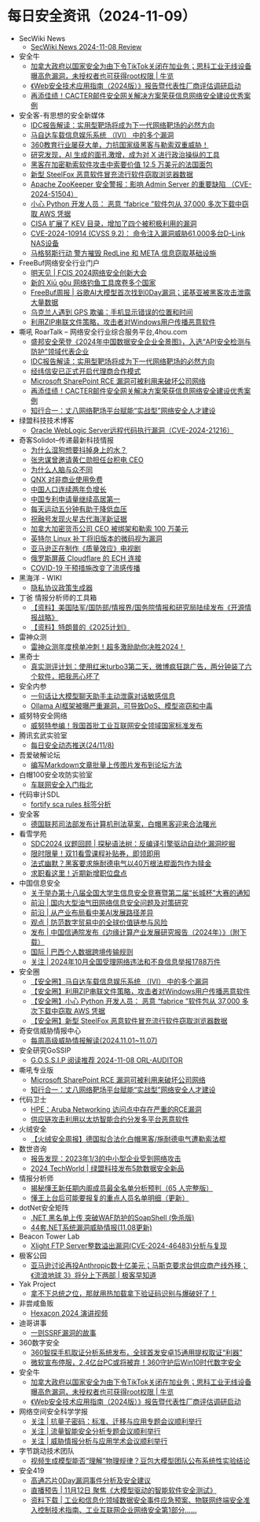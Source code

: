 # 每日安全资讯（2024-11-09）

- SecWiki News
  - [SecWiki News 2024-11-08 Review](http://www.sec-wiki.com/?2024-11-08)
- 安全牛
  - [加拿大政府以国家安全为由下令TikTok关闭在加业务；思科工业无线设备曝高危漏洞，未授权者也可获得root权限 | 牛览](https://www.aqniu.com/vendor/107056.html)
  - [《Web安全技术应用指南（2024版）》报告暨代表性厂商评估调研启动](https://www.aqniu.com/vendor/107057.html)
  - [再添佳绩！CACTER邮件安全网关解决方案荣获信息网络安全建设优秀案例](https://www.aqniu.com/vendor/107047.html)
- 安全客-有思想的安全新媒体
  - [IDC报告解读：实用型靶场将成为下一代网络靶场的必然方向](https://www.anquanke.com/post/id/301676)
  - [马自达车载信息娱乐系统 （IVI） 中的多个漏洞](https://www.anquanke.com/post/id/301678)
  - [360教育行业屡获大单，力抗国家级黑客与勒索双重威胁！](https://www.anquanke.com/post/id/301672)
  - [研究发现，AI 生成的面孔激增，成为对 X 进行政治操纵的工具](https://www.anquanke.com/post/id/301669)
  - [黑客在加密勒索软件攻击中索要价值 12.5 万美元的法国面包](https://www.anquanke.com/post/id/301666)
  - [新型 SteelFox 恶意软件冒充流行软件窃取浏览器数据](https://www.anquanke.com/post/id/301663)
  - [Apache ZooKeeper 安全警报：影响 Admin Server 的重要缺陷 （CVE-2024-51504）](https://www.anquanke.com/post/id/301660)
  - [小心 Python 开发人员： 恶意 “fabrice ”软件包从 37,000 多次下载中窃取 AWS 凭据](https://www.anquanke.com/post/id/301657)
  - [CISA 扩展了 KEV 目录，增加了四个被积极利用的漏洞](https://www.anquanke.com/post/id/301652)
  - [CVE-2024-10914 (CVSS 9.2)： 命令注入漏洞威胁61,000多台D-Link NAS设备](https://www.anquanke.com/post/id/301649)
  - [马格努斯行动 警方摧毁 RedLine 和 META 信息窃取基础设施](https://www.anquanke.com/post/id/301646)
- FreeBuf网络安全行业门户
  - [明天见 | FCIS 2024网络安全创新大会](https://www.freebuf.com/fevents/414847.html)
  - [新的 Xiū gǒu 网络钓鱼工具席卷多个国家](https://www.freebuf.com/articles/414840.html)
  - [FreeBuf周报 | 谷歌AI大模型首次找到0Day漏洞；诺基亚被黑客攻击泄露大量数据](https://www.freebuf.com/news/414834.html)
  - [乌克兰人遇到 GPS 欺骗：手机显示错误的位置和时间](https://www.freebuf.com/news/414808.html)
  - [利用ZIP串联文件策略，攻击者对Windows用户传播恶意软件](https://www.freebuf.com/news/414770.html)
- 嘶吼 RoarTalk – 网络安全行业综合服务平台,4hou.com
  - [盛邦安全荣登《2024年中国数据安全企业全景图》，入选“API安全检测与防护”领域代表企业](https://www.4hou.com/posts/qoMD)
  - [IDC报告解读：实用型靶场将成为下一代网络靶场的必然方向](https://www.4hou.com/posts/wxRg)
  - [经纬信安已正式开启代理商合作模式](https://www.4hou.com/posts/rpMB)
  - [Microsoft SharePoint RCE 漏洞可被利用来破坏公司网络](https://www.4hou.com/posts/gy7l)
  - [再添佳绩！CACTER邮件安全网关解决方案荣获信息网络安全建设优秀案例](https://www.4hou.com/posts/pnXX)
  - [知行合一：丈八网络靶场平台赋能“实战型”网络安全人才建设](https://www.4hou.com/posts/om6A)
- 绿盟科技技术博客
  - [Oracle WebLogic Server远程代码执行漏洞（CVE-2024-21216）](https://blog.nsfocus.net/oracle-weblogic-servercve-2024-21216-2/)
- 奇客Solidot–传递最新科技情报
  - [为什么湿狗想要抖掉身上的水？](https://www.solidot.org/story?sid=79725)
  - [张忠谋曾邀请黄仁勋担任台积电 CEO](https://www.solidot.org/story?sid=79724)
  - [为什么人脑与众不同](https://www.solidot.org/story?sid=79723)
  - [QNX 对非商业使用免费](https://www.solidot.org/story?sid=79722)
  - [中国人口连续两年负增长](https://www.solidot.org/story?sid=79721)
  - [中国专利申请量继续高居第一](https://www.solidot.org/story?sid=79720)
  - [每天运动五分钟有助于降低血压](https://www.solidot.org/story?sid=79719)
  - [祝融号发现火星古代海洋新证据](https://www.solidot.org/story?sid=79718)
  - [加拿大加密货币公司 CEO 被绑架和勒索 100 万美元](https://www.solidot.org/story?sid=79717)
  - [英特尔 Linux 补丁将旧版本的微码视为漏洞](https://www.solidot.org/story?sid=79716)
  - [亚马逊正在制作《质量效应》电视剧](https://www.solidot.org/story?sid=79715)
  - [俄罗斯屏蔽 Cloudflare 的 ECH 连接](https://www.solidot.org/story?sid=79714)
  - [COVID-19 干预措施改变了流感传播](https://www.solidot.org/story?sid=79713)
- 黑海洋 - WIKI
  - [隐私协议政策生成器](https://www.upx8.com/4394)
- 丁爸 情报分析师的工具箱
  - [【资料】美国陆军/国防部/情报界/国务院情报和研究局陆续发布《开源情报战略》](https://mp.weixin.qq.com/s?__biz=MzI2MTE0NTE3Mw==&mid=2651147669&idx=1&sn=cf29a98030b6da3b4f3c6b98aef4d67f&chksm=f1af3aafc6d8b3b926dedbe4e87ad4641b9acd02334ca9f400daae7de64b2136936fcb247768&scene=58&subscene=0#rd)
  - [【资料】特朗普的《2025计划》](https://mp.weixin.qq.com/s?__biz=MzI2MTE0NTE3Mw==&mid=2651147669&idx=2&sn=abcd94a66e65ac017c8d4f5a58f3c865&chksm=f1af3aafc6d8b3b9907b769b7c7c606be81471ad4b3187d89ae711c5760a676e0a0fdc2c0ae8&scene=58&subscene=0#rd)
- 雷神众测
  - [雷神众测年度榜单冲刺！超多激励助你决胜2024！](https://mp.weixin.qq.com/s?__biz=MzI0NzEwOTM0MA==&mid=2652503188&idx=1&sn=e68300a868ec57b590e0a20238612786&chksm=f2585f27c52fd631df9f8cef5c5471a5f8f6cc2c2f1c0f142f28cdc2448f15fe83f8a28da28a&scene=58&subscene=0#rd)
- 黑奇士
  - [真实测评计划：使用红米turbo3第二天，微博疯狂跳广告，两分钟装了六个软件，把我恶心坏了](https://mp.weixin.qq.com/s?__biz=MzI5ODYwNTE4Nw==&mid=2247488724&idx=1&sn=dc5bc81636bdcda0c8517fb1399ef55c&chksm=eca21b38dbd5922ed74cd2243d896dc5f96b81de9eb3b84f07f7e62de133e9500948e53b7558&scene=58&subscene=0#rd)
- 安全内参
  - [一句话让大模型聊天助手主动泄露对话敏感信息](https://mp.weixin.qq.com/s?__biz=MzI4NDY2MDMwMw==&mid=2247513033&idx=1&sn=0d0afdccd38c20db6dda62be770aab6f&chksm=ebfaf4e9dc8d7dff21e52c2f8d1361082df34535da828b157a350f1f9928f6d10138d4c90aae&scene=58&subscene=0#rd)
  - [Ollama AI框架被曝严重漏洞，可导致DoS、模型盗窃和中毒](https://mp.weixin.qq.com/s?__biz=MzI4NDY2MDMwMw==&mid=2247513033&idx=2&sn=ad9b7aed64a0dd5dbae5e6a488f7cdca&chksm=ebfaf4e9dc8d7dffafb2c9ad7e832bcfe9124a1a686531b7ba2c531a7eb307afc7ea1d614e93&scene=58&subscene=0#rd)
- 威努特安全网络
  - [威努特参编！我国首批工业互联网安全领域国家标准发布](https://mp.weixin.qq.com/s?__biz=MzAwNTgyODU3NQ==&mid=2651128461&idx=1&sn=90f0d3616600d1b67c0941a1f1f78fbe&chksm=80e7183db790912b73e90d2f76e07c21e0a41ea8c33f45e57a94e1701626ba87d2ab2be82f1f&scene=58&subscene=0#rd)
- 腾讯玄武实验室
  - [每日安全动态推送(24/11/8)](https://mp.weixin.qq.com/s?__biz=MzA5NDYyNDI0MA==&mid=2651959889&idx=1&sn=5380c188a36f71e8a651c638cadfb30f&chksm=8baed2cebcd95bd8f8c25227260f0476332d6474a353495e296479e43100773829805805bd41&scene=58&subscene=0#rd)
- 吾爱破解论坛
  - [编写Markdown文章批量上传图片发布到论坛方法](https://mp.weixin.qq.com/s?__biz=MjM5Mjc3MDM2Mw==&mid=2651141432&idx=1&sn=9c847606ed93e0e1636a978d29fef55a&chksm=bd50a56c8a272c7ac1dd57fe54dcf67649e91cdb4cd19e3fa92a2b537615378e2864183cc88e&scene=58&subscene=0#rd)
- 白帽100安全攻防实验室
  - [车联网安全入门指北](https://mp.weixin.qq.com/s?__biz=MzIxMDYyNTk3Nw==&mid=2247514991&idx=1&sn=b0d96944c2f9d616a3540e5d7f976783&chksm=97634fb9a014c6af409891901ecbb365bd0057c2af2cbe678e41a0e22e6f69aed2bef1c1468c&scene=58&subscene=0#rd)
- 代码审计SDL
  - [fortify sca rules 标签分析](https://mp.weixin.qq.com/s?__biz=MzI2NTExNzcxNQ==&mid=2247484340&idx=1&sn=f4e4276774ad25887d9f44ca481b83bd&chksm=eaa30ac8ddd483de221f48c0eb18536e999aa49be6bc1e52ed06fe7e313d38289d0a95f72069&scene=58&subscene=0#rd)
- 安全客
  - [德国联邦司法部发布计算机刑法草案，白帽黑客迎来合法曙光](https://mp.weixin.qq.com/s?__biz=MzA5ODA0NDE2MA==&mid=2649787203&idx=1&sn=ff09fa6eb442d0516eabd906be8abd58&chksm=8893bb2cbfe4323a3cd07a60f5245d38eb8e2bf6db1e4f020b5da90071dc47d558fd0008fe35&scene=58&subscene=0#rd)
- 看雪学苑
  - [SDC2024 议题回顾 | 探秘语法树：反编译引擎驱动自动化漏洞挖掘](https://mp.weixin.qq.com/s?__biz=MjM5NTc2MDYxMw==&mid=2458581737&idx=1&sn=11b4721ad2d8cab57cd181d05200a709&chksm=b18dca6386fa4375804d8beb8353440531590367024d6230a89304c1be3dab81f5c7ed2d064b&scene=58&subscene=0#rd)
  - [限时限量！双11看雪课程补贴券，即领即用](https://mp.weixin.qq.com/s?__biz=MjM5NTc2MDYxMw==&mid=2458581737&idx=2&sn=c9096af5a7f4d77338fe58ddfce50bd0&chksm=b18dca6386fa4375a9af60ae759a02ed1c89f36a853caec1978f6c03fb643f48c9e8d98462dc&scene=58&subscene=0#rd)
  - [法式幽默？黑客要求施耐德电气以40万根法棍面包作为赎金](https://mp.weixin.qq.com/s?__biz=MjM5NTc2MDYxMw==&mid=2458581737&idx=3&sn=3c4248d25bbf9edb253e41496dde30be&chksm=b18dca6386fa43750fefcdd4dc2048edcbf084f1322cecc321bec3e4174a3b3c3a19bdd93be4&scene=58&subscene=0#rd)
  - [求职看这里！近期新增职位盘点](https://mp.weixin.qq.com/s?__biz=MjM5NTc2MDYxMw==&mid=2458581737&idx=4&sn=6a74d3bac7163597452f18682968a08b&chksm=b18dca6386fa4375acb0eabf7898ae837c398956990aacde9ad8a84feb1653805699081d3522&scene=58&subscene=0#rd)
- 中国信息安全
  - [关于举办第十八届全国大学生信息安全竞赛暨第二届“长城杯”大赛的通知](https://mp.weixin.qq.com/s?__biz=MzA5MzE5MDAzOA==&mid=2664229210&idx=1&sn=09ab702deb7e959482569cd3de2a9340&chksm=8b59eba3bc2e62b562253e67fe6a10a440e3196d9ce08feea3ddf628267d7d099f7be4b0e9b7&scene=58&subscene=0#rd)
  - [前沿 | 国内大型油气田网络信息安全问题及对策研究](https://mp.weixin.qq.com/s?__biz=MzA5MzE5MDAzOA==&mid=2664229210&idx=2&sn=083348a7b194c92f551953231d635587&chksm=8b59eba3bc2e62b5c093a6593ac732d8e6669170b89d77f27e1f1d3d341dc1bd2467b05dc8d6&scene=58&subscene=0#rd)
  - [前沿 | 从产业布局看中美AI发展路径差异](https://mp.weixin.qq.com/s?__biz=MzA5MzE5MDAzOA==&mid=2664229210&idx=3&sn=00c3cd9771bd82b1c95702c0b50ac90a&chksm=8b59eba3bc2e62b54eb96515f3a082e658d387aacd453e276976aea01843d3719759c1a2e3a2&scene=58&subscene=0#rd)
  - [观点 | 防范数字贸易中的全球价值链参与风险](https://mp.weixin.qq.com/s?__biz=MzA5MzE5MDAzOA==&mid=2664229210&idx=4&sn=352add355b860f4161a22bccd3c00da7&chksm=8b59eba3bc2e62b591d6b04e1136b00c91177106a50b41ac99fcd279835e3ed05562322d65dc&scene=58&subscene=0#rd)
  - [发布 | 中国信通院发布《边缘计算产业发展研究报告（2024年）》（附下载）](https://mp.weixin.qq.com/s?__biz=MzA5MzE5MDAzOA==&mid=2664229210&idx=5&sn=730402e505d6b2b32f2bdb174ba8db07&chksm=8b59eba3bc2e62b5b1f87b6f0a2ab64a078a14d9fabfd4330f6e491011907222079e39157d7f&scene=58&subscene=0#rd)
  - [国际 | 巴西个人数据跨境传输规则](https://mp.weixin.qq.com/s?__biz=MzA5MzE5MDAzOA==&mid=2664229210&idx=6&sn=e4481d84f316198aac4614343d0d2ded&chksm=8b59eba3bc2e62b576150649793402a56c73aba249514efa5673b5ffd2b85f2f56ca7b1a2fd3&scene=58&subscene=0#rd)
  - [关注 | 2024年10月全国受理网络违法和不良信息举报1788万件](https://mp.weixin.qq.com/s?__biz=MzA5MzE5MDAzOA==&mid=2664229210&idx=7&sn=6d3a47515008eb01ee7fdb42f9ca6290&chksm=8b59eba3bc2e62b5cb1274b3d7fd2fbda613fd16e76cf3a2c2fb656db3a06a2f20cbcc0bad14&scene=58&subscene=0#rd)
- 安全圈
  - [【安全圈】马自达车载信息娱乐系统 （IVI） 中的多个漏洞](https://mp.weixin.qq.com/s?__biz=MzIzMzE4NDU1OQ==&mid=2652065786&idx=1&sn=195423ec6a9e07c9345dd1881df02828&chksm=f36e63bac419eaac8777aacb1a9fd693375bd2abebbe6b09359966cf8140eccfc72dc10465b6&scene=58&subscene=0#rd)
  - [【安全圈】利用ZIP串联文件策略，攻击者对Windows用户传播恶意软件](https://mp.weixin.qq.com/s?__biz=MzIzMzE4NDU1OQ==&mid=2652065786&idx=2&sn=76a64aea0a9c0b085bc4c2a6ee2fe091&chksm=f36e63bac419eaac91466541808c3c86872838786ba30c7ba2b59c4426d85a4da314d3c78f40&scene=58&subscene=0#rd)
  - [【安全圈】小心 Python 开发人员： 恶意 “fabrice ”软件包从 37,000 多次下载中窃取 AWS 凭据](https://mp.weixin.qq.com/s?__biz=MzIzMzE4NDU1OQ==&mid=2652065786&idx=3&sn=5c8b175a427cc9df9cbe8c4e6ec87014&chksm=f36e63bac419eaac5b60dc0af753e58e6470a4924f26ccb84aeb2b93cb1b7e5a71d52f8510b7&scene=58&subscene=0#rd)
  - [【安全圈】新型 SteelFox 恶意软件冒充流行软件窃取浏览器数据](https://mp.weixin.qq.com/s?__biz=MzIzMzE4NDU1OQ==&mid=2652065786&idx=4&sn=1999eecd13825fe3129c7713dfe36b47&chksm=f36e63bac419eaacc03506b346d45cd70cace1afa85326b8fb2f4a4d0885ed6b84e1e21cf620&scene=58&subscene=0#rd)
- 奇安信威胁情报中心
  - [每周高级威胁情报解读(2024.11.01~11.07)](https://mp.weixin.qq.com/s?__biz=MzI2MDc2MDA4OA==&mid=2247512935&idx=1&sn=9e8a136b34375ef7bb5490c92ae9bfea&chksm=ea664410dd11cd06d97772b8fd319eb42511828b570717de1cf481c4879f4efd9d385b3298cc&scene=58&subscene=0#rd)
- 安全研究GoSSIP
  - [G.O.S.S.I.P 阅读推荐 2024-11-08 ORL-AUDITOR](https://mp.weixin.qq.com/s?__biz=Mzg5ODUxMzg0Ng==&mid=2247499161&idx=1&sn=75ffd521963ad8a65ed49c57701e30a6&chksm=c063d340f7145a56f1431582f99e2cbe2ca7ab6a90aecf381545df0934e249ea1db530d8a68d&scene=58&subscene=0#rd)
- 嘶吼专业版
  - [Microsoft SharePoint RCE 漏洞可被利用来破坏公司网络](https://mp.weixin.qq.com/s?__biz=MzI0MDY1MDU4MQ==&mid=2247579462&idx=1&sn=541bd360da0c5a0e969b17d37f31681c&chksm=e914677cde63ee6addc2f0510740f14706afe244ad9f07bb05ef43e5a56bceea731f0f8f06e5&scene=58&subscene=0#rd)
  - [知行合一：丈八网络靶场平台赋能“实战型”网络安全人才建设](https://mp.weixin.qq.com/s?__biz=MzI0MDY1MDU4MQ==&mid=2247579462&idx=2&sn=4306f0b8d3a0fd2cd87100da0097af1d&chksm=e914677cde63ee6abe5df4dba87a5eecdb8367ff02ffc0941db0c903fa36f7a20fc21403ee11&scene=58&subscene=0#rd)
- 代码卫士
  - [HPE：Aruba Networking 访问点中存在严重的RCE漏洞](https://mp.weixin.qq.com/s?__biz=MzI2NTg4OTc5Nw==&mid=2247521429&idx=1&sn=8d164e84c96d33be487787e9f3024b73&chksm=ea94a5ffdde32ce9ee2d699be9c9511a6937a03eb2f97cedf23574474bd5683d6d9375d453b4&scene=58&subscene=0#rd)
  - [供应链攻击利用以太坊智能合约分发多平台恶意软件](https://mp.weixin.qq.com/s?__biz=MzI2NTg4OTc5Nw==&mid=2247521429&idx=2&sn=cf6c06d85ec7ed76747b42e31d2219dd&chksm=ea94a5ffdde32ce9200617623843d025b5038aacc8e3501352b5bad7e9d0f84ec71d0f9ae087&scene=58&subscene=0#rd)
- 火绒安全
  - [【火绒安全周报】德国拟合法化白帽黑客/施耐德电气遭勒索法棍](https://mp.weixin.qq.com/s?__biz=MzI3NjYzMDM1Mg==&mid=2247520408&idx=1&sn=d7e6271730c06f54604260d46051294d&chksm=eb704ea7dc07c7b110970b6c30e9a6f2c9bd396aa9848a3050bd0e0a780188baab2365c8df57&scene=58&subscene=0#rd)
- 数世咨询
  - [报告发现：2023年1/3的中小型企业受到网络攻击](https://mp.weixin.qq.com/s?__biz=MzkxNzA3MTgyNg==&mid=2247522464&idx=1&sn=03d8d9a02732a4974dfa2ac8d684aa85&chksm=c144ea1df633630b633027332058d1e2678c24603c945daf1920017b8a354dee356af8cd92f6&scene=58&subscene=0#rd)
  - [2024 TechWorld | 绿盟科技发布5款数据安全新品](https://mp.weixin.qq.com/s?__biz=MzkxNzA3MTgyNg==&mid=2247522464&idx=2&sn=ad1a6d3c994518b53f46eaf2ba391289&chksm=c144ea1df633630b6dd2553d16bc8f7d7c2c982109d401ebbfd3626e03cc59f7f9d457aebea5&scene=58&subscene=0#rd)
- 情报分析师
  - [揭秘懂王新任期内阁成员最全名单分析预判（65 人完整版）](https://mp.weixin.qq.com/s?__biz=MzA3Mjc1MTkwOA==&mid=2650557217&idx=1&sn=0e267f24d5355da9d41531aff6691254&chksm=8711656ab066ec7c3dfa6aab03d5f32ac1966758aa113f73e97f6b72c2194d17874ab2f06c1e&scene=58&subscene=0#rd)
  - [懂王上台后可能要报复的重点人员名单明细（更新）](https://mp.weixin.qq.com/s?__biz=MzA3Mjc1MTkwOA==&mid=2650557217&idx=2&sn=c0ca92b8b53e607dd3fc3aae95105dd7&chksm=8711656ab066ec7c8027d3d74f7235cee5f3292f5aae06482a1a4321b2adb6ffa0b762da78ef&scene=58&subscene=0#rd)
- dotNet安全矩阵
  - [.NET 黑名单上传 突破WAF防护的SoapShell (免杀版)](https://mp.weixin.qq.com/s?__biz=MzUyOTc3NTQ5MA==&mid=2247496555&idx=1&sn=2b6f4dea9f8afc2c4ec117514a74f5ee&chksm=fa595d86cd2ed490197cd4f45dc440f1d077cf5b31a472f95cd60e7c1c4c0439812d0dfd8a91&scene=58&subscene=0#rd)
  - [44套.NET系统漏洞威胁情报(11.08更新)](https://mp.weixin.qq.com/s?__biz=MzUyOTc3NTQ5MA==&mid=2247496555&idx=2&sn=d9721f1c584ea638e4d85ae57490e97d&chksm=fa595d86cd2ed49008ca9adfbbb78fd6f5c71e1357031398deff956f273fccb2e1cd18952f7a&scene=58&subscene=0#rd)
- Beacon Tower Lab
  - [Xlight FTP Server整数溢出漏洞(CVE-2024-46483)分析与复现](https://mp.weixin.qq.com/s?__biz=MzkyNzcxNTczNA==&mid=2247486773&idx=1&sn=d265a545b7ba37c5291d890bb91d4528&chksm=c22295ccf5551cdaabeb73f0632d091dde76ca101a9b892a510a9e6f158243d848e01978010f&scene=58&subscene=0#rd)
- 极客公园
  - [亚马逊讨论再投Anthropic数十亿美元；马斯克要求台供应商产线外移；《流浪地球 3》将分上下两部 | 极客早知道](https://mp.weixin.qq.com/s?__biz=MTMwNDMwODQ0MQ==&mid=2653062700&idx=1&sn=485625eb3d12ed6201cc4e690a340c94&chksm=7e57fb9a4920728c6d517cf0454bbe4284e88c6008410b95498b76ad0ee3ee758c2e7ae05604&scene=58&subscene=0#rd)
- Yak Project
  - [拿不下总统之位，那就用热加载拿下验证码识别与爆破好了！](https://mp.weixin.qq.com/s?__biz=Mzk0MTM4NzIxMQ==&mid=2247524449&idx=1&sn=722e674e5220798785a59ed140e66763&chksm=c2d11cc5f5a695d37721c1e3dc0e7bde0dcc7f780c944a7dbb1c0a37f80a08d0a313fff42a09&scene=58&subscene=0#rd)
- 非尝咸鱼贩
  - [Hexacon 2024 演讲视频](https://mp.weixin.qq.com/s?__biz=Mzk0NDE3MTkzNQ==&mid=2247485495&idx=1&sn=00cad9d3f8c9d1d83f1f5dcfb5ab09fa&chksm=c329f6c7f45e7fd1a7ba84d997a914af89d2090a91330960bf01a8629523ca698435d6fee511&scene=58&subscene=0#rd)
- 迪哥讲事
  - [一则SSRF漏洞的故事](https://mp.weixin.qq.com/s?__biz=MzIzMTIzNTM0MA==&mid=2247496304&idx=1&sn=2c8db754f88f6dcc2b2a31ce0784c1c3&chksm=e8a5f813dfd27105ffe5bb66e2b7b6b29c3acaa8ce510cc34d12a3298708abb33f91aa73efea&scene=58&subscene=0#rd)
- 360数字安全
  - [360智探手机取证分析系统发布，全球首发安卓15通用提权取证“利器”](https://mp.weixin.qq.com/s?__biz=MzA4MTg0MDQ4Nw==&mid=2247576418&idx=1&sn=3647616cf47b846de191174ec0bb7de3&chksm=9f8d3b6aa8fab27c11657564cf8cf907b322bc3b4064977eafb16d7a71c257c4531d8b8b6bc9&scene=58&subscene=0#rd)
  - [微软宣布停服，2.4亿台PC或将被弃！360守护后Win10时代数字安全](https://mp.weixin.qq.com/s?__biz=MzA4MTg0MDQ4Nw==&mid=2247576418&idx=2&sn=2ec9e20659740b8228518e3f7e74a04d&chksm=9f8d3b6aa8fab27c594e5b63cd6891fd6119fa1d15518aac3bdd0daf447203f330794bd4bc26&scene=58&subscene=0#rd)
- 安全牛
  - [加拿大政府以国家安全为由下令TikTok关闭在加业务；思科工业无线设备曝高危漏洞，未授权者也可获得root权限 | 牛览](https://mp.weixin.qq.com/s?__biz=MjM5Njc3NjM4MA==&mid=2651133278&idx=1&sn=84243d8902f4572a208cf40cfc2c6059&chksm=bd15a58d8a622c9bf5acd24730338536a7622347f3a7f49417c4d1a8628c883ff335a10108e2&scene=58&subscene=0#rd)
  - [《Web安全技术应用指南（2024版）》报告暨代表性厂商评估调研启动](https://mp.weixin.qq.com/s?__biz=MjM5Njc3NjM4MA==&mid=2651133278&idx=2&sn=d0f48483de210cc84f6c294c32a4efaa&chksm=bd15a58d8a622c9bf4612746eb4d56a786528d5e462b5c9f0fbeaeda141da7f52f24d647d2b3&scene=58&subscene=0#rd)
- 网络空间安全科学学报
  - [关注 | 抗量子密码：标准、迁移与应用专题会议顺利举行](https://mp.weixin.qq.com/s?__biz=MzI0NjU2NDMwNQ==&mid=2247503452&idx=1&sn=00e725d13e73de50d6b274d5229fcd8d&chksm=e9bfdae2dec853f4f6c707dd625ac4628087021a7a7235186b6534b1873332806c2c5e5683e2&scene=58&subscene=0#rd)
  - [关注 | 流量智能安全分析专题会议顺利举行](https://mp.weixin.qq.com/s?__biz=MzI0NjU2NDMwNQ==&mid=2247503452&idx=2&sn=19fd1b3b686cf34f8099aba524a89d14&chksm=e9bfdae2dec853f4187c107d7ee6f52c77bd9bce198f75c070526662b04d656ded8253348c74&scene=58&subscene=0#rd)
  - [关注 | 威胁情报分析与应用学术会议顺利举行](https://mp.weixin.qq.com/s?__biz=MzI0NjU2NDMwNQ==&mid=2247503452&idx=3&sn=91d8b59156317c7aefcd65b24c1aa79e&chksm=e9bfdae2dec853f42242cabdb75799bce954de46379bb0da89953ef71123dbc8887930e6f3aa&scene=58&subscene=0#rd)
- 字节跳动技术团队
  - [视频生成模型能否“理解”物理规律？豆包大模型团队公布系统性实验结论](https://mp.weixin.qq.com/s?__biz=MzI1MzYzMjE0MQ==&mid=2247511278&idx=1&sn=67f4a392e8d89012253c9c7df6ccb6e2&chksm=e9d3670cdea4ee1a944513b4e522e8b8b52e0fdc349f945fec8108fca2b1a579804f8ce9e387&scene=58&subscene=0#rd)
- 安全419
  - [高通芯片0Day漏洞事件分析及安全建议](https://mp.weixin.qq.com/s?__biz=MzUyMDQ4OTkyMg==&mid=2247544815&idx=1&sn=d83743a98032be2d6fe5d1fb19950a44&chksm=f9ebf142ce9c7854257c89dbe483c9ea46c9aebe738338be3bfd68e883f8e073baec2cb51950&scene=58&subscene=0#rd)
  - [直播预告 | 11月12日 聚焦《大模型驱动的智能软件安全测试》](https://mp.weixin.qq.com/s?__biz=MzUyMDQ4OTkyMg==&mid=2247544815&idx=2&sn=84ff09ccaf15a7ff820550e35d55f241&chksm=f9ebf142ce9c78547e9a45b06674633eacf850556aa1f4e6d383462997eeb545c55b8902f565&scene=58&subscene=0#rd)
  - [资料下载 | 工业和信息化领域数据安全事件应急预案、物联网终端安全准入控制技术指南、工业互联网企业网络安全第1部分......](https://mp.weixin.qq.com/s?__biz=MzUyMDQ4OTkyMg==&mid=2247544815&idx=3&sn=1b29904eed0f36081e2c7c015a2652b0&chksm=f9ebf142ce9c785425b87cd068be02638dafb9f85212e3436bf1f3a41f1621b2665ca8f8eb1c&scene=58&subscene=0#rd)

